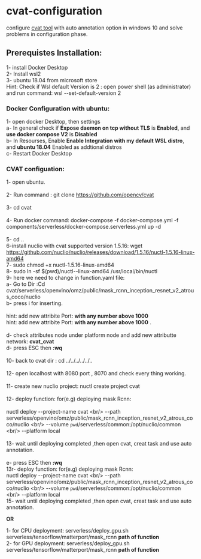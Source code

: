 # cvat-configuration

configure [cvat tool](https://github.com/openvinotoolkit/cvat) with auto annotation option in windows 10 and solve problems in configuration phase.

## Prerequistes Installation:

1- install Docker Desktop<br />
2- Install wsl2<br />
3- ubuntu 18.04 from microsoft store<br />
Hint: Check if Wsl default Version is 2 : open power shell (as administrator) and run command: wsl --set-default-version 2<br />

### Docker Configuration with ubuntu:

1- open docker Desktop, then settings <br/>
a- In general check if **Expose daemon on tcp without TLS** is **Enabled**, and **use docker compose V2** is **Disabled** <br/>
b- In Resourses, Enable **Enable Integration with my default WSL distro**, and **ubuntu 18.04** Enabled as addtional distros<br/>
c- Restart Docker Desktop <br/>

### CVAT configuation:

1- open ubuntu.<br/>
<br/>
2- Run command : git clone https://github.com/opencv/cvat <br/>
<br/>
3- cd cvat<br/>
<br/>
4- Run docker command: docker-compose -f docker-compose.yml -f components/serverless/docker-compose.serverless.yml up -d<br/>
<br/>
5- cd ..
<br/>
6-install nuclio with cvat supported version 1.5.16: wget https://github.com/nuclio/nuclio/releases/download/1.5.16/nuctl-1.5.16-linux-amd64 <br/>
7- sudo chmod +x nuctl-1.5.16-linux-amd64<br/>
8- sudo ln -sf $(pwd)/nuctl-<version>-linux-amd64 /usr/local/bin/nuctl <br/>
9- here we need to change in function.yaml file:<br/>
a- Go to Dir :Cd cvat/serverless/openvino/omz/public/mask_rcnn_inception_resnet_v2_atrous_coco/nuclio<br/>
b- press i for inserting.<br/>
<br/>
hint: add new attribite Port: **with any number above 1000**<br/>
hint: add new attribite Port: **with any number above 1000** .<br/>
<br/>
d- check attributes node under platform node and add new attributte network: **cvat_cvat**
<br/>
d- press ESC then **:wq** <br/>
<br/>
10- back to cvat dir : cd ../../../../../.. <br/>
<br/>
12- open localhost with 8080 port , 8070 and check every thing working.<br/>
<br/>
11- create new nuclio project: nuctl create project cvat<br/>
<br/>
12- deploy function: for(e.g) deploying mask Rcnn:<br/>
<br/>
nuctl deploy --project-name cvat \<br/>
--path serverless/openvino/omz/public/mask_rcnn_inception_resnet_v2_atrous_coco/nuclio \<br/>
--volume `pwd`/serverless/common:/opt/nuclio/common \<br/>
--platform local<br/>
<br/>
13- wait until deploying completed ,then open cvat, creat task and use auto annotation.<br/>
<br/>
e- press ESC then **:wq**<br/>
13r- deploy function: for(e.g) deploying mask Rcnn:<br/>
nuctl deploy --project-name cvat \<br/>
--path serverless/openvino/omz/public/mask_rcnn_inception_resnet_v2_atrous_coco/nuclio \<br/>
--volume `pwd`/serverless/common:/opt/nuclio/common \<br/>
--platform local<br/>
15- wait until deploying completed ,then open cvat, creat task and use auto annotation.<br/>

**OR**

1- for CPU deployment: serverless/deploy_gpu.sh serverless/tensorflow/matterport/mask_rcnn **path of function**<br/>
2- for GPU deployment: serverless/deploy_gpu.sh serverless/tensorflow/matterport/mask_rcnn **path of function**
